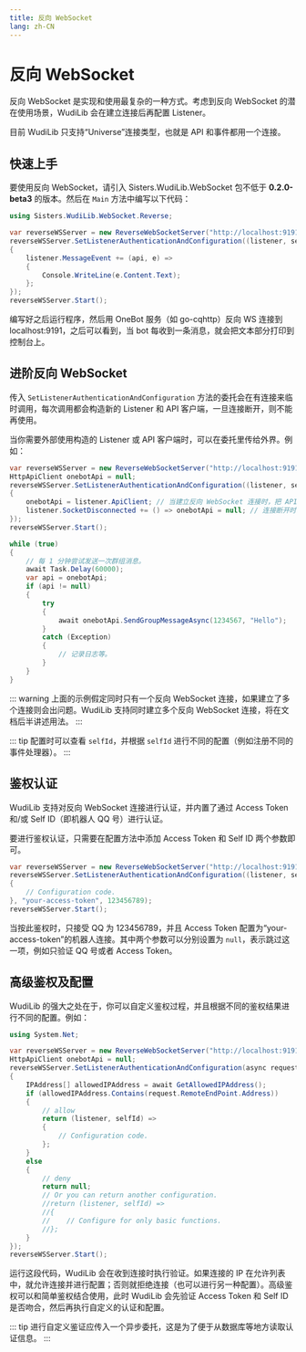 ```yaml
---
title: 反向 WebSocket
lang: zh-CN
---
```

# 反向 WebSocket
反向 WebSocket 是实现和使用最复杂的一种方式。考虑到反向 WebSocket 的潜在使用场景，WudiLib 会在建立连接后再配置 Listener。

目前 WudiLib 只支持“Universe”连接类型，也就是 API 和事件都用一个连接。

## 快速上手
要使用反向 WebSocket，请引入 Sisters.WudiLib.WebSocket 包不低于 **0.2.0-beta3** 的版本。然后在 `Main` 方法中编写以下代码：

```cs
using Sisters.WudiLib.WebSocket.Reverse;

var reverseWSServer = new ReverseWebSocketServer("http://localhost:9191");
reverseWSServer.SetListenerAuthenticationAndConfiguration((listener, selfId) =>
{
    listener.MessageEvent += (api, e) =>
    {
        Console.WriteLine(e.Content.Text);
    };
});
reverseWSServer.Start();
```

编写好之后运行程序，然后用 OneBot 服务（如 go-cqhttp）反向 WS 连接到 localhost:9191，之后可以看到，当 bot 每收到一条消息，就会把文本部分打印到控制台上。

## 进阶反向 WebSocket
传入 `SetListenerAuthenticationAndConfiguration` 方法的委托会在有连接来临时调用，每次调用都会构造新的 Listener 和 API 客户端，一旦连接断开，则不能再使用。

当你需要外部使用构造的 Listener 或 API 客户端时，可以在委托里传给外界。例如：

```cs
var reverseWSServer = new ReverseWebSocketServer("http://localhost:9191");
HttpApiClient onebotApi = null;
reverseWSServer.SetListenerAuthenticationAndConfiguration((listener, selfId) =>
{
    onebotApi = listener.ApiClient; // 当建立反向 WebSocket 连接时，把 API 客户端赋值到外面。
    listener.SocketDisconnected += () => onebotApi = null; // 连接断开时已无法使用，把 API 客户端设为 null。
});
reverseWSServer.Start();

while (true)
{
    // 每 1 分钟尝试发送一次群组消息。
    await Task.Delay(60000);
    var api = onebotApi;
    if (api != null)
    {
        try
        {
            await onebotApi.SendGroupMessageAsync(1234567, "Hello");
        }
        catch (Exception)
        {
            // 记录日志等。
        }
    }
}
```

::: warning
上面的示例假定同时只有一个反向 WebSocket 连接，如果建立了多个连接则会出问题。WudiLib 支持同时建立多个反向 WebSocket 连接，将在文档后半讲述用法。
:::

::: tip
配置时可以查看 `selfId`，并根据 `selfId` 进行不同的配置（例如注册不同的事件处理器）。
:::

## 鉴权认证
WudiLib 支持对反向 WebSocket 连接进行认证，并内置了通过 Access Token 和/或 Self ID（即机器人 QQ 号）进行认证。

要进行鉴权认证，只需要在配置方法中添加 Access Token 和 Self ID 两个参数即可。

```cs
var reverseWSServer = new ReverseWebSocketServer("http://localhost:9191");
reverseWSServer.SetListenerAuthenticationAndConfiguration((listener, selfId) =>
{
    // Configuration code.
}, "your-access-token", 123456789);
reverseWSServer.Start();
```

当按此鉴权时，只接受 QQ 为 123456789，并且 Access Token 配置为“your-access-token”的机器人连接。其中两个参数可以分别设置为 `null`，表示跳过这一项，例如只验证 QQ 号或者 Access Token。

## 高级鉴权及配置
WudiLib 的强大之处在于，你可以自定义鉴权过程，并且根据不同的鉴权结果进行不同的配置。例如：

```cs
using System.Net;

var reverseWSServer = new ReverseWebSocketServer("http://localhost:9191");
HttpApiClient onebotApi = null;
reverseWSServer.SetListenerAuthenticationAndConfiguration(async request =>
{
    IPAddress[] allowedIPAddress = await GetAllowedIPAddress();
    if (allowedIPAddress.Contains(request.RemoteEndPoint.Address))
    {
        // allow
        return (listener, selfId) =>
        {
            // Configuration code.
        };
    }
    else
    {
        // deny
        return null;
        // Or you can return another configuration.
        //return (listener, selfId) =>
        //{
        //    // Configure for only basic functions.
        //};
    }
});
reverseWSServer.Start();
```

运行这段代码，WudiLib 会在收到连接时执行验证。如果连接的 IP 在允许列表中，就允许连接并进行配置；否则就拒绝连接（也可以进行另一种配置）。高级鉴权可以和简单鉴权结合使用，此时 WudiLib 会先验证 Access Token 和 Self ID 是否吻合，然后再执行自定义的认证和配置。

::: tip
进行自定义鉴证应传入一个异步委托，这是为了便于从数据库等地方读取认证信息。
:::